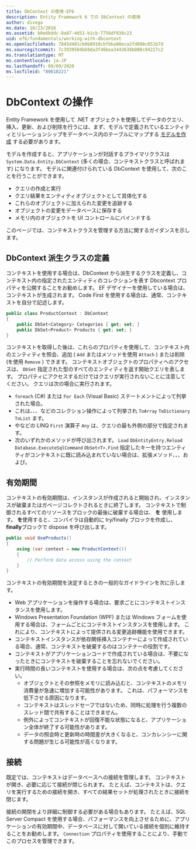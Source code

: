 ```yaml
---
title: DbContext の使用-EF6
description: Entity Framework 6 での DbContext の使用
author: divega
ms.date: 10/23/2016
ms.assetid: b0e6bddc-8a87-4d51-b1cb-7756df938c23
uid: ef6/fundamentals/working-with-dbcontext
ms.openlocfilehash: 7845d401cb0b8910cbfbba80eca2fd098c051b7d
ms.sourcegitcommit: 7c3939504bb9da3f46bea3443638b808c04227c2
ms.translationtype: MT
ms.contentlocale: ja-JP
ms.lasthandoff: 09/09/2020
ms.locfileid: "89618221"
---
```

# <a name="working-with-dbcontext"></a>DbContext の操作

Entity Framework を使用して .NET オブジェクトを使用してデータのクエリ、挿入、更新、および削除を行うには、まず、モデルで定義されているエンティティとリレーションシップをデータベース内のテーブルにマップする [モデルを作成](xref:ef6/modeling/index) する必要があります。

モデルを作成すると、アプリケーションが対話するプライマリクラスは `System.Data.Entity.DbContext` (多くの場合、コンテキストクラスと呼ばれます) になります。 モデルに関連付けられている DbContext を使用して、次のことを行うことができます。
- クエリの作成と実行   
- クエリ結果をエンティティオブジェクトとして具体化する
- これらのオブジェクトに加えられた変更を追跡する
- オブジェクトの変更をデータベースに保存する
- メモリ内のオブジェクトを UI コントロールにバインドする

このページでは、コンテキストクラスを管理する方法に関するガイダンスを示します。  

## <a name="defining-a-dbcontext-derived-class"></a>DbContext 派生クラスの定義  

コンテキストを使用する場合は、DbContext から派生するクラスを定義し、コンテキスト内の指定されたエンティティのコレクションを表す Dbcontext プロパティを公開することをお勧めします。 EF デザイナーを使用している場合は、コンテキストが生成されます。 Code First を使用する場合は、通常、コンテキストを自分で記述します。  

``` csharp
public class ProductContext : DbContext
{
    public DbSet<Category> Categories { get; set; }
    public DbSet<Product> Products { get; set; }
}
```  

コンテキストを取得した後は、これらのプロパティを使用して、コンテキスト内のエンティティを照会、追加 ( `Add` またはメソッドを使用 `Attach` ) または削除 (を使用 `Remove` ) できます。 コンテキストオブジェクトのプロパティへのアクセスは、 `DbSet` 指定された型のすべてのエンティティを返す開始クエリを表します。 プロパティにアクセスするだけではクエリが実行されないことに注意してください。 クエリは次の場合に実行されます。  

- `foreach` (C#) または `For Each` (Visual Basic) ステートメントによって列挙された場合。  
- これは、、、などのコレクション操作によって列挙され `ToArray` `ToDictionary` `ToList` ます。  
- やなどの LINQ `First` 演算子 `Any` は、クエリの最も外側の部分で指定されます。  
- 次のいずれかのメソッドが呼び出されます。 `Load` `DbEntityEntry.Reload`  `Database.ExecuteSqlCommand` `DbSet<T>.Find` 指定したキーを持つエンティティがコンテキストに既に読み込まれていない場合は、拡張メソッド、、、および。  

## <a name="lifetime"></a>有効期間  

コンテキストの有効期間は、インスタンスが作成されると開始され、インスタンスが破棄またはガベージコレクトされるときに終了します。 コンテキストで制御されるすべてのリソースをブロックの最後に破棄する場合は、 **を** 使用します。 **を**使用すると、コンパイラは自動的に try/finally ブロックを作成し、 **finally**ブロックで dispose を呼び出します。  

``` csharp
public void UseProducts()
{
    using (var context = new ProductContext())
    {     
        // Perform data access using the context
    }
}
```  

コンテキストの有効期間を決定するときの一般的なガイドラインを次に示します。  

- Web アプリケーションを操作する場合は、要求ごとにコンテキストインスタンスを使用します。  
- Windows Presentation Foundation (WPF) または Windows フォームを使用する場合は、フォームごとにコンテキストインスタンスを使用します。 これにより、コンテキストによって提供される変更追跡機能を使用できます。  
- コンテキストインスタンスが依存関係挿入コンテナーによって作成されている場合、通常、コンテキストを破棄するのはコンテナーの役割です。
- コンテキストがアプリケーションコードで作成されている場合は、不要になったときにコンテキストを破棄することを忘れないでください。  
- 実行時間の長いコンテキストを使用する場合は、次の点を考慮してください。  
    - オブジェクトとその参照をメモリに読み込むと、コンテキストのメモリ消費量が急速に増加する可能性があります。 これは、パフォーマンスを低下させる原因になります。  
    - コンテキストはスレッドセーフではないため、同時に処理を行う複数のスレッド間で共有することはできません。
    - 例外によってコンテキストが回復不能な状態になると、アプリケーション全体が終了する可能性があります。  
    - データの照会時と更新時の時間差が大きくなると、コンカレンシーに関する問題が生じる可能性が高くなります。  

## <a name="connections"></a>接続  

既定では、コンテキストはデータベースへの接続を管理します。 コンテキストが開き、必要に応じて接続が閉じられます。 たとえば、コンテキストは、クエリを実行するための接続を開き、すべての結果セットが処理されたときに接続を閉じます。  

接続の開閉をより詳細に制御する必要がある場合もあります。 たとえば、SQL Server Compact を使用する場合、パフォーマンスを向上させるために、アプリケーションの有効期間中、データベースに対して開いている接続を個別に維持することをお勧めします。 `Connection` プロパティを使用することにより、手動でこのプロセスを管理できます。  

